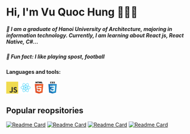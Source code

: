 # Hi, I'm Vu Quoc Hung 👋👋👋

##### 🌴 I am a graduate of Hanoi University of Architecture, majoring in information technology. Currently, I am learning about React js, React Native, C#...
##### ️🏀 Fun fact: I like playing spost, football



#### Languages and tools:

<img src="https://raw.githubusercontent.com/github/explore/80688e429a7d4ef2fca1e82350fe8e3517d3494d/topics/javascript/javascript.png" width="32" height="32" /> <img src="https://raw.githubusercontent.com/github/explore/80688e429a7d4ef2fca1e82350fe8e3517d3494d/topics/react/react.png?size=48" width="32" height="32" />  <img src="https://raw.githubusercontent.com/github/explore/80688e429a7d4ef2fca1e82350fe8e3517d3494d/topics/html/html.png?size=48" width="32" height="32" />  <img src="https://raw.githubusercontent.com/github/explore/8144ae7e9ec2274bdb8f76bdbdb6e6509538c7a8/topics/css/css.png?size=48" width="32" height="32" />

## Popular reopsitories
[![Readme Card](https://github-readme-stats.vercel.app/api/pin/?username=vqh20&repo=QL_DLKB_FrontEnd&show_icons=true&theme=radical)](https://github.com/vqh20/QL_DLKB_FrontEnd)
[![Readme Card](https://github-readme-stats.vercel.app/api/pin/?username=vqh20&repo=QL_DLKB-BACKEND&show_icons=true&theme=dark)](https://github.com/vqh20/QL_DLKB-BACKEND)
[![Readme Card](https://github-readme-stats.vercel.app/api/pin/?username=vqh20&repo=LIBRARIA&show_icons=true&theme=merko)](https://github.com/vqh20/LIBRARIA)
[![Readme Card](https://github-readme-stats.vercel.app/api/pin/?username=vqh20&repo=QL_DLKB_FrontEnd&show_icons=true&theme=gruvbox)](https://github.com/vqh20/QL_DLKB_FrontEnd)





